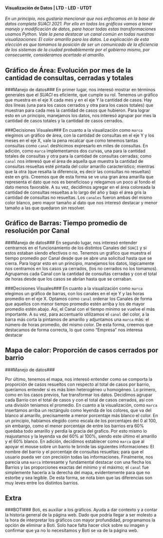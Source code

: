 #### Visualización de Datos | LTD - LED - UTDT

*En un principio, nos gustaría mencionar que nos enfocamos en la base de datos completa SUACI 2021. Por ello en todos los gráficos vamos a tener manejo y modificación de datos, para hacer todas estas transformaciones usamos Python. Vale la pena destacar un canal común en todas nuestras visualizaciones: El color amarillo para los datos. La explicación de esta elección es que tomamos la posición de ser un comunicado de la eficiencia de los sistemas de la ciudad probablemente por el gobierno mismo, por consecuente, consideramos acertado el amarillo.*

## **Gráfico de Área: Evolución por mes de la cantidad de consultas, cerradas y totales**

###Manejo de datos###
En primer lugar, nos interesó mostrar en términos generales que el *SUACI* es eficiente, que cumple su rol. Tenemos un gráfico que muestra en el eje X cada mes y en el eje Y la cantidad de casos. Hay dos líneas (una para los casos cerrados y otra para los casos totales)  que muestran para cada mes la cantidad de casos que hubieron. Para lograr esto en un principio, manejamos los datos, nos interesó agrupar por mes la cantidad de casos totales y la cantidad de casos cerrados.

###Decisiones Visuales###
En cuanto a la visualización como `marca` elegimos un gráfico de área, con la cantidad de consultas en el eje Y y los meses en el eje X, vale la pena recalcar que como tenemos tantas consultas como `canal` deshicimos expresarlo en miles de consultas. En adición, como `marca` implementamos dos curvas, una para la cantidad totales de consultas y otra para la cantidad de consultas cerradas; como `canal` nos interesó que el área de aquella que muestra la cantidad de consultas resueltas esté pintada del color amarillo caracteristico; mientras que la otra (que resalta la diferencia, es decir las consultas no resueltas) este en gris. Creemos que de esta forma se ve una gran área amarilla que representa el dato que nos es beneficioso y relegamos un poco al fondo el dato menos favorable. A su vez, decidimos agregar en el área coloreada la cantidad de consultas resueltas a lo largo del año y bajo el área gris la cantidad de consultas no resueltas. Los `canales` fueron ambas del mismo color blanco, pero mayor tamaño al dato que nos interesó destacar y menor tamaño a las que quedaron sin resolver.


## **Gráfico de Barras: Tiempo promedio de resolución por Canal**

###Manejo de datos###
En segundo lugar, nos interesó entender centrarnos en el funcionamiento de los distintos Canales del `SUACI` y si estos estaban siendo efectivos o no. Tenemos un gráfico que muestra el tiempo promedio por Canal desde que se abre una solicitud hasta que se cierra. Para lograr esto en un principio, manejamos los datos, lógicamente nos centramos en los casos ya cerrados, (los no cerrados no los tomamos). Agrupamos cada Canal con la cantidad de consultas cerradas y con el total de horas desde que los casos se abrían hasta que se cerraban.

###Decisiones Visuales###
En cuanto a la visualización como `marca` elegimos un gráfico de barras, con los canales en el eje Y y las horas promedio en el eje X. Optamos como `canal` ordenar los Canales de forma que aquellos con menor tiempo promedio estén arriba y los de mayor promedio estén abajo. Así, el Canal con el tiempo mínimo se vuelve el más importante. A su vez, para accentuarlo utilizamos el `canal` del color, a la barra más corta la pintamos de amarillo y adjuntamos una `marca` más: el número de horas promedio, del mismo color. De esta forma, creemos que destacamos de forma correcta, lo que como “Empresa” nos interesa destacar


## **Mapa de calor: Proporción de casos cerrados por barrio**

###Manejo de datos###

Por último, tenemos el mapa, nos interesó entender como se comporta la proporción de casos resueltos con respecto al total de casos por barrio, queríamos entender si es más bien heterogéneo u homogéneo. Lo primero, como en los casos previos, fue transformar los datos. Decidimos agrupar cada Barrio con el total de casos y con el total de casos cerrados, así con una división teníamos el promedio.
En cuanto a la visualización, como `marca` insertamos arriba un rectángulo como leyenda de los colores, que va del blanco al amarillo, precisamente a menor porcentaje más blanco el color. En un principio, habíamos elegido como escala de los porcentajes del 0 al 100, sin embargo, como el menor porcentaje de entre los barrios era 60% quedaba todo amarillo y perdía la gracia del grafico. Por esto mismo lo reajustamos y la leyenda va del 60% al 100%, siendo este último el amarillo y el 60% blanco. En adición, decidimos establecer como `marca` que al apoyar el mouse sobre un barrio te brinde las siguientes informaciones: El nombre del barrio y el porcentaje de consultas resueltas; para que el usuario pueda ver con precisión todas las informaciones. Finalmente, nos parecía una `marca` interesante y fundamental destacar con una flecha los Barrios y las proporciones exactas del mínimo y el máximo; el `canal` fue simplemente hacerla a la derecha del mapa, evidentemente para que no estorbe y sea legible. De esta forma, se nota bien que las diferencias son muy leves entre los distintos barrios.

## **Extra**

###BOTI###
Boti, es auxiliar a los gráficos. Ayuda a dar contexto y a contar la historia general de la página web. Dado que podría llegar a ser molesto a la hora de interpretar los gráficos con mayor profundidad, programamos la opción de eliminar a Boti. Solo hace falta hacer click sobre su imagen y confirmar que ya no lo necesitamos y Boti se va de la página web.



